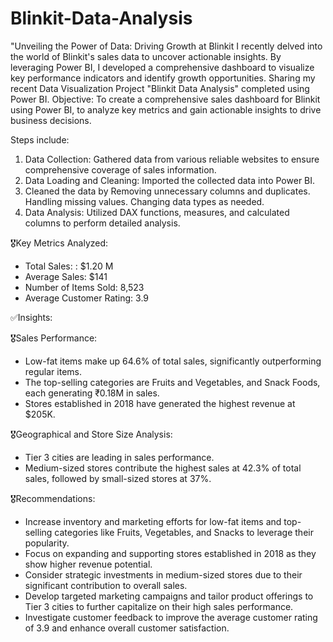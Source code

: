 # Blinkit-Data-Analysis
"Unveiling the Power of Data: Driving Growth at Blinkit  I recently delved into the world of Blinkit's sales data to uncover actionable insights. By leveraging Power BI, I developed a comprehensive dashboard to visualize key performance indicators and identify growth opportunities.
Sharing my recent Data Visualization Project "Blinkit Data Analysis" completed using Power BI. 
Objective:  To create a comprehensive sales dashboard for Blinkit using Power BI, to analyze key metrics and gain actionable insights to drive business decisions.  

Steps include: 
1. Data Collection: Gathered data from various reliable websites to ensure comprehensive coverage of sales information.
2. Data Loading and Cleaning: Imported the collected data into Power BI.
3. Cleaned the data by Removing unnecessary columns and duplicates.  Handling missing values. Changing data types as needed.  
4. Data Analysis: Utilized DAX functions, measures, and calculated columns to perform detailed analysis.

🎖️Key Metrics Analyzed:
- Total Sales: : $1.20 M
- Average Sales: $141
- Number of Items Sold: 8,523
- Average Customer Rating: 3.9

✅Insights:

🎖️Sales Performance:
- Low-fat items make up 64.6% of total sales, significantly outperforming regular items.
- The top-selling categories are Fruits and Vegetables, and Snack Foods, each generating ₹0.18M in sales.
- Stores established in 2018 have generated the highest revenue at $205K.

🎖️Geographical and Store Size Analysis:
- Tier 3 cities are leading in sales performance.
- Medium-sized stores contribute the highest sales at 42.3% of total sales, followed by small-sized stores at 37%.

🎖️Recommendations:
- Increase inventory and marketing efforts for low-fat items and top-selling categories like Fruits, Vegetables, and Snacks to leverage their popularity.
- Focus on expanding and supporting stores established in 2018 as they show higher revenue potential.
- Consider strategic investments in medium-sized stores due to their significant contribution to overall sales.
- Develop targeted marketing campaigns and tailor product offerings to Tier 3 cities to further capitalize on their high sales performance.
- Investigate customer feedback to improve the average customer rating of 3.9 and enhance overall customer satisfaction.




